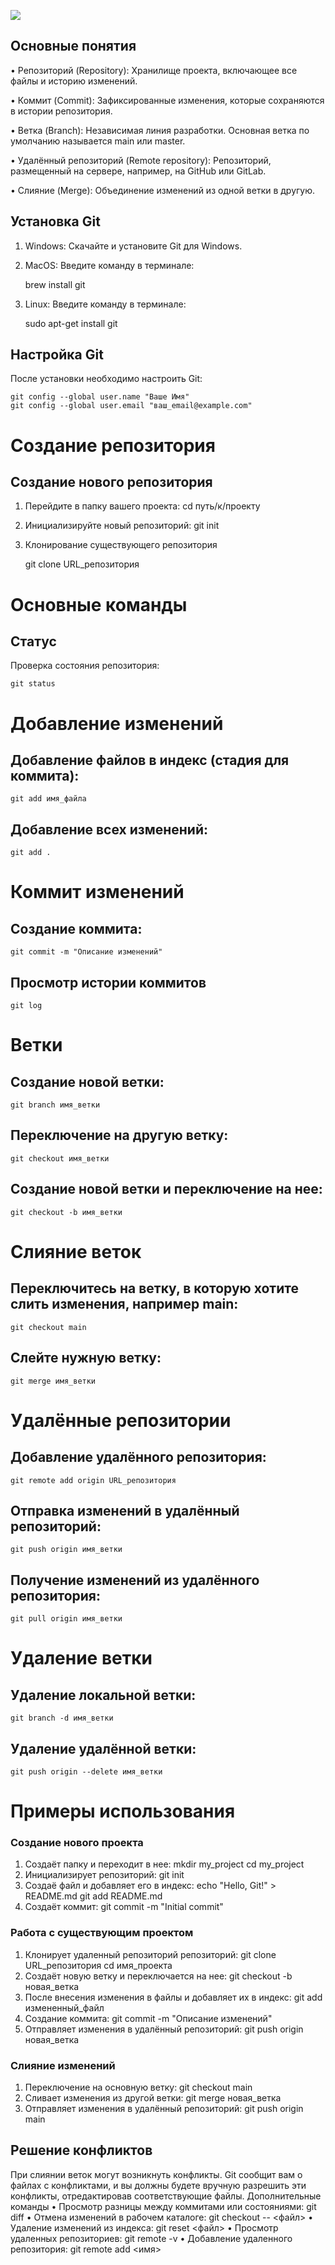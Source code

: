![](https://github.githubassets.com/assets/git-commit-199ab3f3f652.png)
## Основные понятия
•   Репозиторий (Repository): Хранилище проекта, включающее все файлы и историю изменений.

•   Коммит (Commit): Зафиксированные изменения, которые сохраняются в истории репозитория.

•   Ветка (Branch): Независимая линия разработки. Основная ветка по умолчанию называется main или master.

•   Удалённый репозиторий (Remote repository): Репозиторий, размещенный на сервере, например, на GitHub или GitLab.

•   Слияние (Merge): Объединение изменений из одной ветки в другую.

## Установка Git
1.	Windows: Скачайте и установите Git для Windows.
2.	MacOS: Введите команду в терминале:

    brew install git

3.	Linux: Введите команду в терминале:

    sudo apt-get install git

## Настройка Git
После установки необходимо настроить Git:

    git config --global user.name "Ваше Имя"
    git config --global user.email "ваш_email@example.com"
# Создание репозитория
## Создание нового репозитория
1.	Перейдите в папку вашего проекта:
    cd путь/к/проекту
2.	Инициализируйте новый репозиторий:
    git init
3. Клонирование существующего репозитория

    git clone URL_репозитория
# Основные команды
## Статус
 Проверка состояния репозитория:

    git status
# Добавление изменений
## Добавление файлов в индекс (стадия для коммита):
    git add имя_файла
## Добавление всех изменений:
    git add .
# Коммит изменений
## Создание коммита:
    git commit -m "Описание изменений"
## Просмотр истории коммитов
    git log
# Ветки
## Создание новой ветки:
    git branch имя_ветки
## Переключение на другую ветку:
    git checkout имя_ветки
## Создание новой ветки и переключение на нее:
    git checkout -b имя_ветки
# Слияние веток
## Переключитесь на ветку, в которую хотите слить изменения, например main:
    git checkout main
## Слейте нужную ветку:
    git merge имя_ветки
# Удалённые репозитории
## Добавление удалённого репозитория:
    git remote add origin URL_репозитория
## Отправка изменений в удалённый репозиторий:
    git push origin имя_ветки
## Получение изменений из удалённого репозитория:
    git pull origin имя_ветки
# Удаление ветки
## Удаление локальной ветки:
    git branch -d имя_ветки
## Удаление удалённой ветки:
    git push origin --delete имя_ветки
# Примеры использования
### Создание нового проекта
1.	Создаёт папку и переходит в нее:
    mkdir my_project
    cd my_project
2.	Инициализирует репозиторий:
    git init
3.	Создаё файл и добавляет его в индекс:
    echo "Hello, Git!" > README.md
    git add README.md
4.	Создаёт коммит:
    git commit -m "Initial commit"
### Работа с существующим проектом
1.	Клонирует удаленный репозиторий репозиторий:
    git clone URL_репозитория
    cd имя_проекта
2.	Создаёт новую ветку и переключается на нее:
    git checkout -b новая_ветка
3.	После внесения изменения в файлы и добавляет их в индекс:
    git add измененный_файл
4.	Создание коммита:
    git commit -m "Описание изменений"
5.	Отправляет изменения в удалённый репозиторий:
    git push origin новая_ветка
### Слияние изменений
1.	Переключение на основную ветку:
    git checkout main
2.	Сливает изменения из другой ветки:
    git merge новая_ветка
3.	Отправляет изменения в удалённый репозиторий:
    git push origin main
## Решение конфликтов
При слиянии веток могут возникнуть конфликты. Git сообщит вам о файлах с конфликтами, и вы должны будете вручную разрешить эти конфликты, отредактировав соответствующие файлы.
Дополнительные команды
•	Просмотр разницы между коммитами или состояниями: git diff
•	Отмена изменений в рабочем каталоге: git checkout -- <файл>
•	Удаление изменений из индекса: git reset <файл>
•	Просмотр удаленных репозиториев: git remote -v
•	Добавление удаленного репозитория: git remote add <имя> 